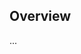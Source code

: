 <!-- Note: Please must use one of our issue templates to file an issue! 🛑 -->
<!-- 👉 https://github.com/JoshuaKGoldberg/prune-github-notifications/issues/new/choose 👈 -->
<!-- **Issues that should have been filed with a template will be closed without action, and we will ask you to use a template.** -->

<!-- This blank issue template is only for issues that don't fit any of the templates. -->

## Overview

...
